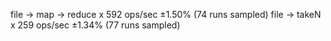 file -> map -> reduce x 592 ops/sec ±1.50% (74 runs sampled)
file -> takeN x 259 ops/sec ±1.34% (77 runs sampled)
